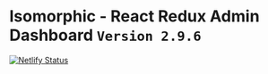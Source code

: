# Isomorphic - React Redux Admin Dashboard `Version 2.9.6`
[![Netlify Status](https://api.netlify.com/api/v1/badges/3c336a5f-cb57-4671-939e-43d2d87e2504/deploy-status)](https://app.netlify.com/sites/khongbietbangi/deploys)
